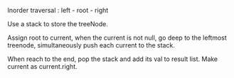 Inorder traversal : left - root - right



Use a stack to store the treeNode.

Assign root to current, when the current is not null, go deep to the leftmost treenode, simultaneously push each current to the stack.

When reach to the end, pop the stack and add its val to result list. Make current as current.right.

